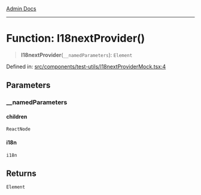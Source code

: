 [Admin Docs](/)

***

# Function: I18nextProvider()

> **I18nextProvider**(`__namedParameters`): `Element`

Defined in: [src/components/test-utils/I18nextProviderMock.tsx:4](https://github.com/PalisadoesFoundation/talawa-admin/blob/main/src/components/test-utils/I18nextProviderMock.tsx#L4)

## Parameters

### \_\_namedParameters

#### children

`ReactNode`

#### i18n

`i18n`

## Returns

`Element`
